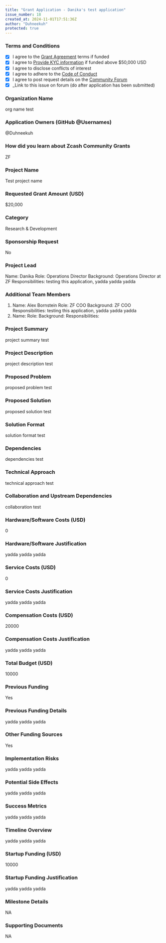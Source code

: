 ```yaml
---
title: "Grant Application - Danika's test application"
issue_number: 18
created_at: 2024-11-01T17:51:36Z
author: "Duhneekuh"
protected: true
---
```


### Terms and Conditions

- [X] I agree to the [Grant Agreement]() terms if funded
- [X] I agree to [Provide KYC information]() if funded above $50,000 USD
- [X] I agree to disclose conflicts of interest
- [X] I agree to adhere to the [Code of Conduct]()
- [X] I agree to post request details on the [Community Forum]()
- [X] _Link to this issue on forum (do after application has been submitted)

### Organization Name

org name test

### Application Owners (GitHub @Usernames)

@Duhneekuh

### How did you learn about Zcash Community Grants

ZF

### Project Name

Test project name

### Requested Grant Amount (USD)

$20,000

### Category

Research & Development

### Sponsorship Request

No

### Project Lead

Name: Danika
Role: Operations Director
Background: Operations Director at ZF
Responsibilities: testing this application, yadda yadda yadda


### Additional Team Members

1. Name: Alex Bornstein
   Role: ZF COO
   Background: ZF COO
   Responsibilities: testing this application, yadda yadda yadda
2. Name:
   Role:
   Background:
   Responsibilities:


### Project Summary

project summary test

### Project Description

project description test

### Proposed Problem

proposed problem test

### Proposed Solution

proposed solution test

### Solution Format

solution format test

### Dependencies

dependencies test

### Technical Approach

technical approach test

### Collaboration and Upstream Dependencies

collaboration test

### Hardware/Software Costs (USD)

0

### Hardware/Software Justification

yadda yadda yadda

### Service Costs (USD)

0

### Service Costs Justification

yadda yadda yadda

### Compensation Costs (USD)

20000

### Compensation Costs Justification

yadda yadda yadda

### Total Budget (USD)

10000

### Previous Funding

Yes

### Previous Funding Details

yadda yadda yadda

### Other Funding Sources

Yes

### Implementation Risks

yadda yadda yadda

### Potential Side Effects

yadda yadda yadda

### Success Metrics

yadda yadda yadda

### Timeline Overview

yadda yadda yadda

### Startup Funding (USD)

10000

### Startup Funding Justification

yadda yadda yadda

### Milestone Details

NA



### Supporting Documents

NA

